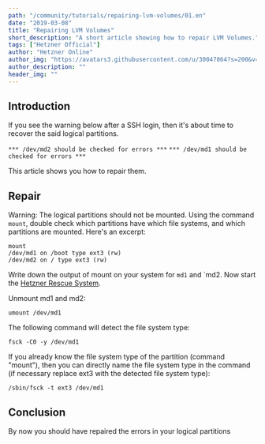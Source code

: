 ```yaml
---
path: "/community/tutorials/repairing-lvm-volumes/01.en"
date: "2019-03-08"
title: "Repairing LVM Volumes"
short_description: "A short article showing how to repair LVM Volumes."
tags: ["Hetzner Official"]
author: "Hetzner Online"
author_img: "https://avatars3.githubusercontent.com/u/30047064?s=200&v=4"
author_description: ""
header_img: ""
---
```



## Introduction
If you see the warning below after a SSH login, then it's about time to recover the said logical partitions.

`*** /dev/md2 should be checked for errors ***`
`*** /dev/md1 should be checked for errors ***`

This article shows you how to repair them.

## Repair
Warning: The logical partitions should not be mounted. Using the command `mount`, double check which partitions have which file systems, and which partitions are mounted. Here's an excerpt:

```
mount
/dev/md1 on /boot type ext3 (rw)
/dev/md2 on / type ext3 (rw)
```

Write down the output of mount on your system for `md1` and `md2. Now start the [Hetzner Rescue System](https://wiki.hetzner.de/index.php/Hetzner_Rescue-System/en).

Unmount md1 and md2:

`umount /dev/md1`

The following command will detect the file system type:

`fsck -C0 -y /dev/md1`

If you already know the file system type of the partition (command "mount"), then you can directly name the file system type in the command (if necessary replace ext3 with the detected file system type):

`/sbin/fsck -t ext3 /dev/md1`

## Conclusion
By now you should have repaired the errors in your logical partitions 
